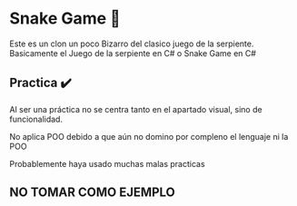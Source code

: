 # Snake Game 🐍

Este es un clon un poco Bizarro del clasico juego de la serpiente.
Basicamente el Juego de la serpiente en C# o Snake Game en C#

## Practica ✔️

Al ser una práctica no se centra tanto en el apartado visual, sino de funcionalidad.

No aplica POO debido a que aún no domino por compleno el lenguaje ni la POO

Probablemente haya usado muchas malas practicas

## NO TOMAR COMO EJEMPLO

